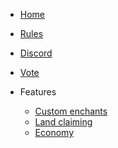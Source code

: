 - [Home]()
- [Rules](rules.md)
- [Discord](discord.md)
- [Vote](vote.md)

- Features
  - [Custom enchants](custom-enchants.md)
  - [Land claiming](land-claiming.md)
  - [Economy](economy.md)